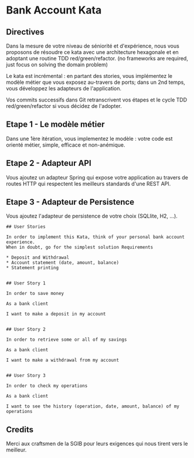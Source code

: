 # Bank Account Kata

## Directives
Dans la mesure de votre niveau de séniorité et d'expérience, nous vous proposons de résoudre ce kata avec une architecture hexagonale et en adoptant une routine TDD red/green/refactor. (no frameworks are required, just focus on solving the domain problem)

Le kata est incrémental : en partant des stories, vous implémentez le modèle métier que vous exposez au-travers de ports; dans un 2nd temps, vous développez les adapteurs de l'application.

Vos commits successifs dans Git retranscrivent vos étapes et le cycle TDD red/green/refactor si vous décidez de l'adopter. 

## Etape 1 - Le modèle métier

Dans une 1ère itération, vous implementez le modèle : votre code est orienté métier, simple, efficace et non-anémique.

## Etape 2 - Adapteur API

Vous ajoutez un adapteur Spring qui expose votre application au travers de routes HTTP qui respectent les meilleurs standards d'une REST API.

## Etape 3 - Adapteur de Persistence

Vous ajoutez l'adapteur de persistence de votre choix (SQLlite, H2, ...).


```
## User Stories

In order to implement this Kata, think of your personal bank account experience.
When in doubt, go for the simplest solution Requirements

* Deposit and Withdrawal
* Account statement (date, amount, balance)
* Statement printing
 

## User Story 1

In order to save money

As a bank client

I want to make a deposit in my account


## User Story 2

In order to retrieve some or all of my savings

As a bank client

I want to make a withdrawal from my account


## User Story 3

In order to check my operations

As a bank client

I want to see the history (operation, date, amount, balance) of my operations
```

## Credits
Merci aux craftsmen de la SGIB pour leurs exigences qui nous tirent vers le meilleur.
